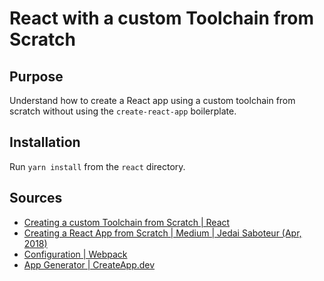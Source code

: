 # React with a custom Toolchain from Scratch

## Purpose

Understand how to create a React app using a custom toolchain from scratch without using the `create-react-app` boilerplate.

## Installation

Run `yarn install` from the `react` directory.

## Sources

- [Creating a custom Toolchain from Scratch | React](https://reactjs.org/docs/create-a-new-react-app.html#creating-a-toolchain-from-scratch)
- [Creating a React App from Scratch | Medium | Jedai Saboteur (Apr, 2018)](https://medium.com/@JedaiSaboteur/creating-a-react-app-from-scratch-f3c693b84658)
- [Configuration | Webpack](https://webpack.js.org/configuration/)
- [App Generator | CreateApp.dev](https://createapp.dev/webpack)
